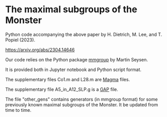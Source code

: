 # The maximal subgroups of the Monster

Python code accompanying the above paper by H. Dietrich, M. Lee, and T. Popiel (2023).

https://arxiv.org/abs/2304.14646

Our code relies on the Python package <a href="https://github.com/Martin-Seysen/mmgroup">mmgroup</a> by Martin Seysen.

It is provided both in Jupyter notebook and Python script format.

The supplementary files Co1.m and L28.m are <a href="http://magma.maths.usyd.edu.au/magma/">Magma</a> files.

The supplementary file A5_in_A12_SLP.g is a  <a href="https://www.gap-system.org/">GAP</a> file.

The file "other_gens" contains generators (in mmgroup format) for some previously known maximal subgroups of the Monster. It be updated from time to time.
